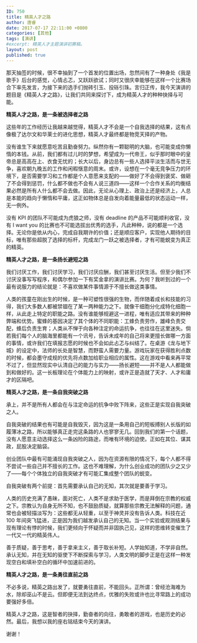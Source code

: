 ```yaml
---
ID: 750
title: 精英人才之路
author: 唐睿
date: 2017-07-17 22:11:00 +0800
categories: [其他]
tags: [演讲]
#excerpt: 精英人才主题演讲初赛稿。
layout: post
published: true
---
```


那天抽签的时候，很不幸抽到了一个首发的位置出场，忽然间有了一种身处《我是歌手》后台的感觉，心情忐忑，又跃跃欲试；同时又很庆幸能够在这样一个比赛场合下率先发言，为接下来的选手们抛砖引玉、投砾引珠。言归正传，我今天演讲的题目是《精英人才之路》，让我们共同来探讨下，成为精英人才的种种抉择与可能。

**精英人才之路，是一条被选择者之路**

这些年的工作经历让我越来越觉得，精英人才不会是一个自我选择的结果，这有点像极了达尔文和华莱士的进化思想，精英人才最终都是物竞天择的产物。

没有谁生下来就愿意吃苦且勤奋努力。纵然你有一颗聪明的大脑，也可能变成你懒惰的本钱。从前，我们都有过儿时的梦想，希望成为一代帝王，似乎那时眼中的皇帝总是高高在上、衣食无忧的；长大以后，身边总有一些人选择平淡生活而与世无争，喜欢朝九晚五的工作和闲暇惬意的周末。或许，设想在一个毫无竞争压力的环境下，是否需要学习和工作都是个人意愿来支配的——做好了不会得到褒奖、做砸了不会得到惩罚，什么都不做也不会有人说三道四——这样一个合作关系的均衡结果必然是所有人什么都不会去做。因此，无论从心理上、政治上还是经济上，人总是本能的趋向于懒惰和平庸，这正如物体总是自发向着能量最低的状态运动一样，无一例外。

没有 KPI 的团队不可能成为虎狼之师，没有 deadline 的产品不可能顺利收官，没有 I want you 的比赛也不可能选拔出优秀的选手，凡此种种，说的都是一个选择。无论你是依从内心，完成自我期许的价值；还是顺应客户，实现他人期待的目标，唯有那些超脱了选择的标杆，完成龙门一跃之被选择者，才有可能蜕变为真正的精英。

**精英人才之路，是一条扬长避短之路**

我们讨厌工作，我们讨厌学习，我们讨厌应酬，我们甚至讨厌生活。但至少我们不讨厌没事写写程序，和偶尔参加一下有奖金拿的演讲比赛。为何？我听到过的一个最有说服力的结论就是：不喜欢做某件事情源于不擅长做这类事情。

人类的孩童在刚出生的时候，是一种可塑性很强的生物，而伴随着成长和技能的习得，我们大多数人都被禁锢在了某一两种能力之下。就像干细胞分化成特化细胞一样，从此走上特定的职能之路。没有谁能够规避这一进程，唯有适应其带来的种种弊端和优势。蜜蜂的基因决定了其个体的不同职能：工蜂负责劳作，雄峰负责交配，蜂后负责生育；人类从不惮于向各种注定的命运抗争，也往往在这里迷失。倘若我们每个人的脑海里都能有一个讯号，告诉未成年的自己将来更擅长做哪一方面的事情，或许我们在填报志愿的时候也不会如此忐忑与纠结了。在桌游《龙与地下城》的设定中，法师的长处是智慧，而野蛮人需要力量。游戏玩家在获得胜利点数的时候，都会墨守成规的优先将点数加给职业相应的属性。这在游戏中看来再平常不过了，但显然现实中认清自己的能力与实力——扬长避短——并不是人人都能做到和做好的。这一长板理论在个体能力上的映射，或许正是造就了天才、人才和庸才的区隔吧。

**精英人才之路，是一条自我突破之路**

承上，并不是所有人都会在与注定命运的抗争中败下阵来，这些正是实现自我突破之人。

自我突破的结果也有可能是自我毁灭，因为这是一条用自己的短板搏别人长版的如履薄冰之路，所以能够真正走完这条路的人也寥寥无几。回到我们的第一个话题，没有人愿意主动选择这么一条凶险的路途，而唯有环境的迫使。正如在其位、谋其政，屁股决定脑袋。

创业团队中最有可能涌现自我突破之人，因为在资源有限的情况下，每个人都不得不尝试一些自己并不擅长的工作。这也不难理解，为什么创业成功的团队少之又少了——每个个体独立的自我突破才有可能汇集成整个团队的蜕变。

自我突破有两个前提：首先需要承认自己的无知，其次就是要善于学习。

人类的历史充满了愚昧，面对死亡，人类不是求助于医学，而是拜倒在宗教的权威之下。宗教认为自身无所不知，也不鼓励质疑，就算那些宗教无法解释的问题，通常也会被轻描淡写为：这些都无从轻重，以至于神灵并没有告诉人类。科技在近 100 年间突飞猛进，正是因为我们越发承认自己的无知。当一个实验或观测结果与现有理论有悖的时候，我们更倾向于怀疑而并非固执己见，这样的思维转变催生了一代又一代的精英伟人。

善于质疑，善于思考，善于拿来主义，善于取长补短。人学始知道，不学非自然。承认无知，并在无知的驱使下不断探索与学习，人类文明的脚步正是在这样一种发现空白和填补空白的循环中加速前进的。

**精英人才之路，是一条勇往直前之路**

不必多说，精英之路出发了，就要勇往直前，不能回头。正所谓：曾经沧海难为水，除却巫山不是云。但即便无法到达终点，优雅的失败或许也比寻常路上的成功要强好多倍。

精英人才之路，这是智者的抉择，勤奋者的向往，勇敢者的游戏，也是历史的必然。最后，我想以我的座右铭结束今天的演讲。

谢谢！
